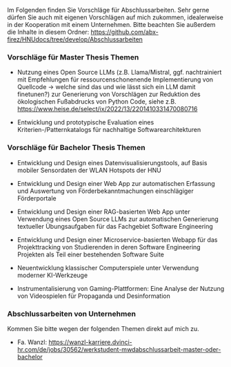 Im Folgenden finden Sie Vorschläge für Abschlussarbeiten. Sehr gerne dürfen Sie auch mit eigenen Vorschlägen auf mich zukommen, idealerweise in der Kooperation mit einem Unternehmen.
Bitte beachten Sie außerdem die Inhalte in diesem Ordner: https://github.com/abx-firez/HNUdocs/tree/develop/Abschlussarbeiten

### Vorschläge für Master Thesis Themen
- Nutzung eines Open Source LLMs (z.B. Llama/Mistral, ggf. nachtrainiert mit Empfehlungen für ressourcenschonenende Implementierung von Quellcode -> welche sind das und wie lässt sich ein LLM damit finetunen?) zur Generierung von Vorschlägen zur Reduktion des ökologischen Fußabdrucks von Python Code, siehe z.B. https://www.heise.de/select/ix/2022/13/2201410331470080716

- Entwicklung und prototypische Evaluation eines Kriterien-/Patternkatalogs für nachhaltige Softwarearchitekturen


### Vorschläge für Bachelor Thesis Themen

- Entwicklung und Design eines Datenvisualisierungstools, auf Basis mobiler Sensordaten der WLAN Hotspots der HNU

- Entwicklung und Design einer Web App zur automatischen Erfassung und Auswertung von Förderbekanntmachungen einschlägiger Förderportale

- Entwicklung und Design einer RAG-basierten Web App unter Verwendung eines Open Source LLMs zur automatischen Generierung textueller Übungsaufgaben für das Fachgebiet Software Engineering 

- Entwicklung und Design einer Microservice-basierten Webapp für das Projekttracking von Studierenden in deren Software Engineering Projekten als Teil einer bestehenden Software Suite

- Neuentwicklung klassischer Computerspiele unter Verwendung moderner KI-Werkzeuge

- Instrumentalisierung von Gaming-Plattformen: Eine Analyse der Nutzung von Videospielen für Propaganda und Desinformation


### Abschlussarbeiten von Unternehmen

Kommen Sie bitte wegen der folgenden Themen direkt auf mich zu.

- Fa. Wanzl: https://wanzl-karriere.dvinci-hr.com/de/jobs/30562/werkstudent-mwdabschlussarbeit-master-oder-bachelor
